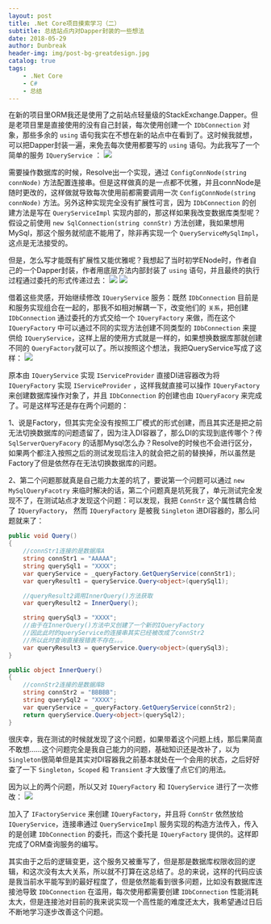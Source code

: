 ```yaml
---
layout: post
title: .Net Core项目摸索学习（二）
subtitle: 总结站点内对Dapper封装的一些想法
date: 2018-05-29
author: Dunbreak
header-img: img/post-bg-greatdesign.jpg
catalog: true
tags:
    - .Net Core
    - C#
    - 总结
---
```


在新的项目里ORM我还是使用了之前站点轻量级的StackExchange.Dapper。但是老项目里是直接使用的没有自己封装，每次使用创建一个 `IDbConnection` 对象，那些多余的 `using` 语句我实在不想在新的站点中在看到了。这时候我就想，可以把Dapper封装一遍，来免去每次使用都要写的 `using` 语句。为此我写了一个简单的服务 `IQueryService` ：
![](http://f.cl.ly/items/0K1m2j1z36120t0L2F42/QueryService_Edition1.png)

需要操作数据库的时候，Resolve出一个实现，通过 `ConfigConnNode(string connNode)` 方法配置连接串。但是这样做真的是一点都不优雅，并且connNode是随时更改的，这样做就导致每次使用前都需要调用一次 `ConfigConnNode(string connNode)` 方法。另外这种实现完全没有扩展性可言，因为 `IDbConnection` 的创建方法是写在 `QueryServiceImpl` 实现内部的，那这样如果我改变数据库类型呢？假设之前使用 `new SqlConnection(string connStr)` 方法创建，我如果想用MySql，那这个服务就彻底不能用了，除非再实现一个 `QueryServiceMySqlImpl`，这点是无法接受的。

但是，怎么写才能既有扩展性又能优雅呢？我想起了当时初学ENode时，作者自己的一个Dapper封装，作者用底层方法内部封装了 `using` 语句，并且最终的执行过程通过委托的形式传递过去：
![](http://f.cl.ly/items/0X3v3C323n0q2h332W3v/ENode_Dapper01.png)
![](http://f.cl.ly/items/110r341N392n1k1a1a0w/ENode_Dapper02.png)

借着这些灵感，开始继续修改 `IQueryService` 服务：既然 `IDbConnection` 目前是和服务实现组合在一起的，那我不如相对解耦一下，改变他们的 `关系`，把创建 `IDbConnection` 通过委托的方式交给一个 `IQueryFactory` 来做，而在这个 `IQueryFactory` 中可以通过不同的实现方法创建不同类型的 `IDbConnection` 来提供给 `IQueryService`，这样上层的使用方式就是一样的，如果想换数据库那就创建不同的 `QueryFactory`就可以了。所以按照这个想法，我把QueryService写成了这样：
![](http://f.cl.ly/items/3S0y3F2T3f032t053U1m/QueryService_Edition2.png)

原本由 `IQueryService` 实现 `IServiceProvider` 直接DI进容器改为将 `IQueryFactory` 实现 `IServiceProvider` ，这样我就直接可以操作 `IQueryFactory` 来创建数据库操作对象了，并且 `IDbConnection` 的创建也由 `IQueryFacory` 来完成了。可是这样写还是存在两个问题的：

1、说是Factory，但其实完全没有按照工厂模式的形式创建，而且其实还是把之前无法切换数据库的问题遗留了，因为注入DI容器了，那么DI的实现到底传哪个？传 `SqlServerQueryFacory` 的话那Mysql怎么办？Resolve的时候也不会进行区分，如果两个都注入按照之后的测试发现后注入的就会把之前的替换掉，所以虽然是Factory了但是依然存在无法切换数据库的问题。

2、第二个问题那就真是自己能力太差的坑了，要说第一个问题可以通过 `new MySqlQueryFacotry` 来临时解决的话，第二个问题真是坑死我了，单元测试完全发现不了，在测试站点才发现这个问题：可以发现，我把 `ConnStr` 这个属性耦合给了 `IQueryFactory`， 然而 `IQueryFactory` 是被我 `Singleton` 进DI容器的，那么问题就来了：
``` C#
public void Query()
{
    //connStr1连接的是数据库A
    string connStr1 = "AAAAA";
    string querySql1 = "XXXX";
    var queryService = _queryFactory.GetQueryService(connStr1);
    var queryResult1 = queryService.Query<object>(querySql1);

    //queryResult2调用InnerQuery()方法获取
    var queryResult2 = InnerQuery();

    string querySql3 = "XXXX";
    //由于在InnerQuery()方法中又创建了一个新的IQueryFactory
    //因此此时的queryService的连接串其实已经被改成了connStr2
    //所以此时查询直接报错表不存在。。。
    var queryResult3 = queryService.Query<object>(querySql3);
}

public object InnerQuery()
{
    //connStr2连接的是数据库B
    string connStr2 = "BBBBB";
    string querySql2 = "XXXX";
    var queryService = _queryFactory.GetQueryService(connStr2);
    return queryService.Query<object>(querySql2);
}
```
很庆幸，我在测试的时候就发现了这个问题，如果带着这个问题上线，那后果简直不敢想……这个问题完全是我自己能力的问题，基础知识还是改补了，以为 `Singleton`很简单但是其实对DI容器我之前基本就处在一个会用的状态，之后好好查了一下 `Singleton`，`Scoped` 和 `Transient` 才大致懂了点它们的用法。

因为以上的两个问题，所以又对 `IQueryFactory` 和 `IQueryService` 进行了一次修改：
![](http://f.cl.ly/items/3Z1K3y2k1Z2k1l1h0s21/QueryService_Edition3.png)

加入了 `IFactoryService` 来创建 `IQueryFactory`，并且将 `ConnStr` 依然放给 `IQueryService`，连接串通过 `QueryServiceImpl` 服务实现的构造方法传入，传入的是创建 `IDbConnection` 的委托，而这个委托是 `IQueryFactory` 提供的。这样即完成了ORM查询服务的编写。

其实由于之后的逻辑变更，这个服务又被重写了，但是那是数据库权限收回的逻辑，和这次没有太大关系，所以就不打算在这总结了。总的来说，这样的代码应该是我当前水平能写到的最好程度了，但是依然能看到很多问题，比如没有数据库连接池导致 `IDbConnection` 在滥用，每次使用都需要创建 `IDbConnection` 性能消耗太大，但是连接池对目前的我来说实现一个高性能的难度还太大，我希望通过日后不断地学习逐步改善这个问题。